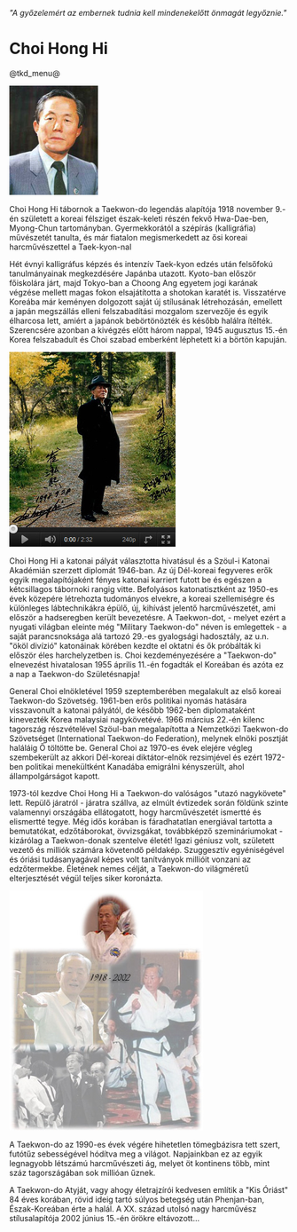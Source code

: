 _"A győzelemért az embernek tudnia kell mindenekelőtt önmagát legyőznie."_

# Choi Hong Hi

@tkd_menu@

![>](images/choi1.jpg)

Choi Hong Hi tábornok a Taekwon-do legendás alapítója 1918 november 9.-én született a koreai félsziget észak-keleti részén fekvő Hwa-Dae-ben, Myong-Chun tartományban. Gyermekkorától a szépírás (kalligráfia) művészetét tanulta, és már fiatalon megismerkedett az ősi koreai harcművészettel a Taek-kyon-nal

Hét évnyi kalligráfus képzés és intenzív Taek-kyon edzés után felsőfokú tanulmányainak megkezdésére Japánba utazott. Kyoto-ban először főiskolára járt, majd Tokyo-ban a Choong Ang egyetem jogi karának végzése mellett magas fokon elsajátította a shotokan karatét is. Visszatérve Koreába már keményen dolgozott saját új stílusának létrehozásán, emellett a japán megszállás elleni felszabadítási mozgalom szervezője és egyik élharcosa lett, amiért a japánok bebörtönözték és később halálra ítélték. Szerencsére azonban a kivégzés előtt három nappal, 1945 augusztus 15.-én Korea felszabadult és Choi szabad emberként léphetett ki a börtön kapuján.

[![<](images/choi2.jpg)](https://www.youtube.com/watch?v=8CpT66SGcEM)

Choi Hong Hi a katonai pályát választotta hivatásul és a Szöul-i Katonai Akadémián szerzett diplomát 1946-ban. Az új Dél-koreai fegyveres erők egyik megalapítójaként fényes katonai karriert futott be és egészen a kétcsillagos tábornoki rangig vitte. Befolyásos katonatisztként az 1950-es évek közepére létrehozta tudományos elvekre, a koreai szellemiségre és különleges lábtechnikákra épülő, új, kihívást jelentő harcművészetét, ami először a hadseregben került bevezetésre. A Taekwon-dot, - melyet ezért a nyugati világban eleinte még "Military Taekwon-do" néven is emlegettek - a saját parancsnoksága alá tartozó 29.-es gyalogsági hadosztály, az u.n. "ököl divízió" katonáinak körében kezdte el oktatni és ők próbálták ki először éles harchelyzetben is. Choi kezdeményezésére a "Taekwon-do" elnevezést hivatalosan 1955 április 11.-én fogadták el Koreában és azóta ez a nap a Taekwon-do Születésnapja!

General Choi elnökletével 1959 szeptemberében megalakult az első koreai Taekwon-do Szövetség. 1961-ben erős politikai nyomás hatására visszavonult a katonai pályától, de később 1962-ben diplomataként kinevezték Korea malaysiai nagykövetévé. 1966 március 22.-én kilenc tagország részvételével Szöul-ban megalapította a Nemzetközi Taekwon-do Szövetséget (International Taekwon-do Federation), melynek elnöki posztját haláláig Ő töltötte be. General Choi az 1970-es évek elejére végleg szembekerült az akkori Dél-koreai diktátor-elnök rezsimjével és ezért 1972-ben politikai menekültként Kanadába emigrálni kényszerült, ahol állampolgárságot kapott.

1973-tól kezdve Choi Hong Hi a Taekwon-do valóságos "utazó nagykövete" lett. Repülő járatról - járatra szállva, az elmúlt évtizedek során földünk szinte valamennyi országába ellátogatott, hogy harcművészetét ismertté és elismertté tegye. Még idős korában is fáradhatatlan energiával tartotta a bemutatókat, edzőtáborokat, övvizsgákat, továbbképző szemináriumokat - kizárólag a Taekwon-donak szentelve életét! Igazi géniusz volt, született vezető és milliók számára követendő példakép. Szuggesztív egyéniségével és óriási tudásanyagával képes volt tanítványok millióit vonzani az edzőtermekbe. Életének nemes célját, a Taekwon-do világméretű elterjesztését végül teljes siker koronázta. 

![><](images/choi3.jpg)

A Taekwon-do az 1990-es évek végére hihetetlen tömegbázisra tett szert, futótűz sebességével hódítva meg a világot. Napjainkban ez az egyik legnagyobb létszámú harcművészeti ág, melyet öt kontinens több, mint száz tagországában sok millióan űznek.

A Taekwon-do Atyját, vagy ahogy életrajzírói kedvesen említik a "Kis Óriást" 84 éves korában, rövid ideig tartó súlyos betegség után Phenjan-ban, Észak-Koreában érte a halál. A XX. század utolsó nagy harcművész stílusalapítója 2002 június 15.-én örökre eltávozott...
